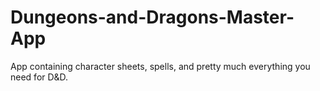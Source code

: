 # Dungeons-and-Dragons-Master-App
App containing character sheets, spells, and pretty much everything you need for D&amp;D.
